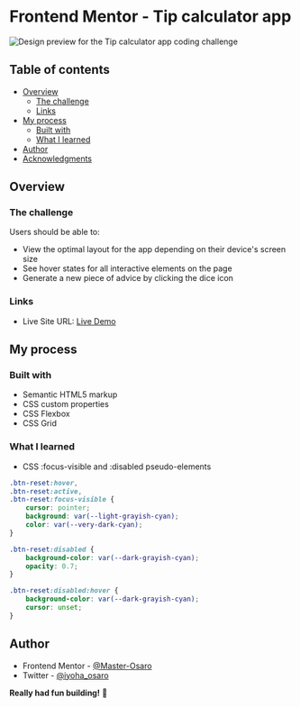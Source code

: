 # Frontend Mentor - Tip calculator app

![Design preview for the Tip calculator app coding challenge](./design/desktop-preview.jpg)

## Table of contents

- [Overview](#overview)
  - [The challenge](#the-challenge)
  - [Links](#links)
- [My process](#my-process)
  - [Built with](#built-with)
  - [What I learned](#what-i-learned)
- [Author](#author)
- [Acknowledgments](#acknowledgments)


## Overview

### The challenge

Users should be able to:

- View the optimal layout for the app depending on their device's screen size
- See hover states for all interactive elements on the page
- Generate a new piece of advice by clicking the dice icon


### Links

- Live Site URL: [Live Demo](https://tip-calculator-o.netlify.app/)

## My process

### Built with

- Semantic HTML5 markup
- CSS custom properties
- CSS Flexbox
- CSS Grid


### What I learned

- CSS :focus-visible and :disabled pseudo-elements

```css
.btn-reset:hover,
.btn-reset:active,
.btn-reset:focus-visible {
    cursor: pointer;
    background: var(--light-grayish-cyan);
    color: var(--very-dark-cyan);
}

.btn-reset:disabled {
    background-color: var(--dark-grayish-cyan);
    opacity: 0.7;
}

.btn-reset:disabled:hover {
    background-color: var(--dark-grayish-cyan);
    cursor: unset;
}

```


## Author
- Frontend Mentor - [@Master-Osaro](https://www.frontendmentor.io/profile/master-osaro)
- Twitter - [@iyoha_osaro](https://www.twitter.com/yourusername)


**Really had fun building!** 🚀
